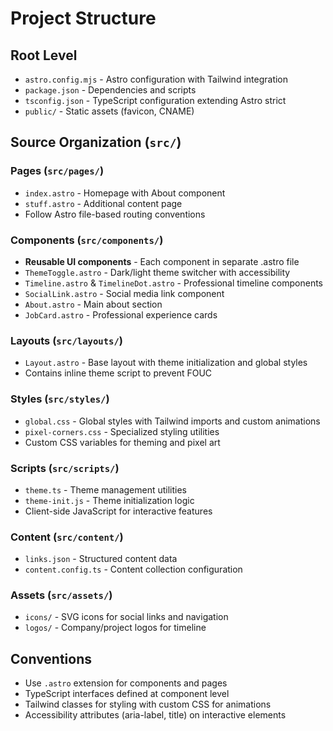 # Project Structure

## Root Level
- `astro.config.mjs` - Astro configuration with Tailwind integration
- `package.json` - Dependencies and scripts
- `tsconfig.json` - TypeScript configuration extending Astro strict
- `public/` - Static assets (favicon, CNAME)

## Source Organization (`src/`)

### Pages (`src/pages/`)
- `index.astro` - Homepage with About component
- `stuff.astro` - Additional content page
- Follow Astro file-based routing conventions

### Components (`src/components/`)
- **Reusable UI components** - Each component in separate .astro file
- `ThemeToggle.astro` - Dark/light theme switcher with accessibility
- `Timeline.astro` & `TimelineDot.astro` - Professional timeline components
- `SocialLink.astro` - Social media link component
- `About.astro` - Main about section
- `JobCard.astro` - Professional experience cards

### Layouts (`src/layouts/`)
- `Layout.astro` - Base layout with theme initialization and global styles
- Contains inline theme script to prevent FOUC

### Styles (`src/styles/`)
- `global.css` - Global styles with Tailwind imports and custom animations
- `pixel-corners.css` - Specialized styling utilities
- Custom CSS variables for theming and pixel art

### Scripts (`src/scripts/`)
- `theme.ts` - Theme management utilities
- `theme-init.js` - Theme initialization logic
- Client-side JavaScript for interactive features

### Content (`src/content/`)
- `links.json` - Structured content data
- `content.config.ts` - Content collection configuration

### Assets (`src/assets/`)
- `icons/` - SVG icons for social links and navigation
- `logos/` - Company/project logos for timeline

## Conventions
- Use `.astro` extension for components and pages
- TypeScript interfaces defined at component level
- Tailwind classes for styling with custom CSS for animations
- Accessibility attributes (aria-label, title) on interactive elements